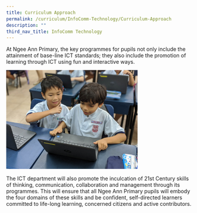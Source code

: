```yaml
---
title: Curriculum Approach
permalink: /curriculum/InfoComm-Technology/Curriculum-Approach
description: ""
third_nav_title: InfoComm Technology
---
```

At Ngee Ann Primary, the key programmes for pupils not only include the attainment of base-line ICT standards; they also include the promotion of learning through ICT using fun and interactive ways.

<img src="/images/Website%20(14%20of%2016).jpeg" 
     style="width:70%">

The ICT department will also promote the inculcation of 21st Century skills of thinking, communication, collaboration and management through its programmes. This will ensure that all Ngee Ann Primary pupils will embody the four domains of these skills and be confident, self-directed learners committed to life-long learning, concerned citizens and active contributors.